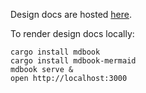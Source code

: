 Design docs are hosted [here](https://awslabs.github.io/smithy-rs/design/).

To render design docs locally:
```
cargo install mdbook
cargo install mdbook-mermaid
mdbook serve &
open http://localhost:3000
```
